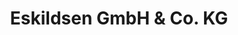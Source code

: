 ---
title: "Eskildsen GmbH & Co. KG"
url: /itzehoe/eskildsen-gmbh-und-co-kg-potthofstrasse/
shop: Autohaus
---